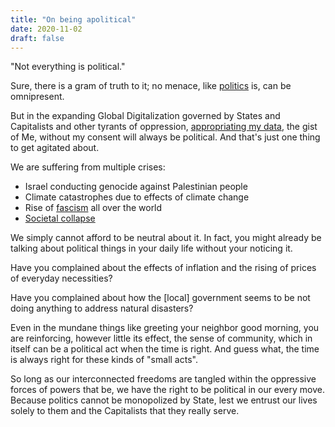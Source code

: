 ```yaml
---
title: "On being apolitical"
date: 2020-11-02
draft: false
---
```

"Not everything is political."

Sure, there
is a gram of truth to it; no menace, like [politics](/politics) is,
can be omnipresent.

But in the expanding Global Digitalization governed by States and
Capitalists and other tyrants of oppression, [appropriating my data](/privacy),
the gist of Me, without my consent
will always be political. And that's just one thing to get agitated
about.

We are suffering from multiple crises:
- Israel conducting genocide against Palestinian people
- Climate catastrophes due to effects of climate change
- Rise of [fascism](/fascism) all over the world
- [Societal collapse](/collapse)

We simply cannot afford to be neutral about it. In fact, you might
already be talking about political things in your daily life without
your noticing it.

Have you complained about the effects of inflation and the rising of
prices of everyday necessities?

Have you complained about how the [local] government seems to be not
doing anything to address natural disasters?

Even in the mundane things like greeting your neighbor good morning, you
are reinforcing, however little its effect, the sense of community,
which in itself can be a political act when the time is right. And guess
what, the time is always right for these kinds of "small acts".

So long as our interconnected freedoms are tangled within the oppressive
forces of powers that be, we have the right to be political in our every
move. Because politics cannot be monopolized by State, lest we entrust
our lives solely to them and the Capitalists that they really serve.
